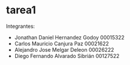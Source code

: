 # tarea1

Integrantes:
- Jonathan Daniel Hernandez Godoy 00015322
- Carlos Mauricio Canjura Paz 00021622
- Alejandro Jose Melgar Deleon 00026222
- Diego Fernando Alvarado Sibrián 00127522
